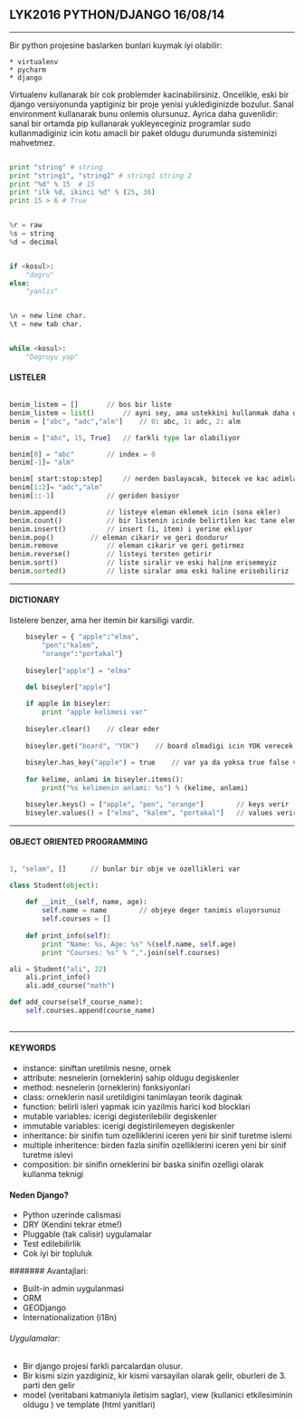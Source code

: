 ## LYK2016	 PYTHON/DJANGO		16/08/14

-------------

Bir python projesine baslarken bunlari kuymak iyi olabilir:    


	* virtualenv
	* pycharm
	* django    



Virtualenv kullanarak bir cok problemder kacinabilirsiniz. Oncelikle, eski bir django versiyonunda yaptiginiz bir proje yenisi yuklediginizde bozulur. Sanal environment kullanarak bunu onlemis olursunuz. Ayrica daha guvenlidir: sanal bir ortamda pip kullanarak yukleyeceginiz programlar sudo kullanmadiginiz icin kotu amacli bir paket oldugu durumunda sisteminizi mahvetmez. 

```python

print "string" # string
print "string1", "string2" # string1 string 2
print "%d" % 15  # 15
print "ilk %d, ikinci %d" % (25, 36)
print 15 > 6 # True

```
```python

%r = raw
%s = string
%d = decimal

```
```python

if <kosul>:
	"dogru"
else:
	"yanlis"
```


```python

\n = new line char.
\t = new tab char.

```

```python

while <kosul>:
	"Dogruyu yap"

```	
#### LISTELER     

```python

benim_listem = [] 		// bos bir liste
benim_listem = list()		// ayni sey, ama ustekkini kullanmak daha dogru
benim = ["abc", "adc","alm"]	// 0: abc, 1: adc, 2: alm

benim = ["abc", 15, True]	// farkli type lar olabiliyor

benim[0] = "abc"		// index = 0
benim[-1]= "alm"

benim[ start:stop:step]		// nerden baslayacak, bitecek ve kac adimla
benim[1:2]= "adc","alm"
benim[::-1] 			// geriden basiyor

benim.append()			// listeye eleman eklemek icin (sona ekler)
benim.count()			// bir listenin icinde belirtilen kac tane eleman
benim.insert()			// insert (i, item) i yerine ekliyor
benim.pop()			// eleman cikarir ve geri dondurur
benim.remove			// eleman cikarir ve geri getirmez
benim.reverse() 		// listeyi tersten getirir
benim.sort()			// liste siralir ve eski haline erisemeyiz
benim.sorted() 			// liste siralar ama eski haline erisebiliriz

```
--------
#### DICTIONARY  
				
listelere benzer, ama her itemin bir karsiligi vardir.

```python	
	biseyler = { "apple":"elma",
		"pen":"kalem",
		"orange":"portakal"} 
	
	biseyler["apple"] = "elma"
	
	del biseyler["apple"]

	if apple in biseyler:
		print "apple kelimesi var"
	
	biseyler.clear() 	// clear eder
	
	biseyler.get("board", "YOK")	// board olmadigi icin YOK verecek
	
	biseyler.has_key("apple") = true	// var ya da yoksa true false verir
	
	for kelime, anlami in biseyler.items():
		print("%s kelimenin anlami: %s") % (kelime, anlami)

	biseyler.keys() = ["apple", "pen", "orange"]		// keys verir
	biseyler.values() = ["elma", "kalem", "portakal"]	// values verir

```
------------


#### OBJECT ORIENTED PROGRAMMING



```python

1, "selam", [] 		// bunlar bir obje ve ozellikleri var

class Student(object): 
	
	def __init__(self, name, age):
		self.name = name		// objeye deger tanimis oluyorsunuz
		self.courses = []
	
	def print_info(self):
		print "Name: %s, Age: %s" %(self.name, self.age)
		print "Courses: %s" % ",".join(self.courses)

ali = Student("ali", 22)
	ali.print_info()
	ali.add_course("math")

def add_course(self_course_name):
	self.courses.append(course_name)
	
```

-------------------------

#### KEYWORDS



* instance: siniftan uretilmis nesne, ornek
* attribute: nesnelerin (orneklerin) sahip oldugu degiskenler
* method: nesnelerin (orneklerin) fonksiyonlari
* class: orneklerin nasil uretildigini tanimlayan teorik daginak
* function: belirli isleri yapmak icin yazilmis harici kod blocklari
* mutable variables: icerigi degisterilebilir degiskenler
* immutable variables: icerigi degistirilemeyen degiskenler
* inheritance: bir sinifin tum ozelliklerini iceren yeni bir sinif turetme islemi
* multiple inheritence: birden fazla sinifin ozelliklerini iceren yeni bir sinif turetme islevi
* composition: bir sinifin orneklerini bir baska sinifin ozelligi olarak kullanma teknigi 



#### Neden Django?

* Python uzerinde calismasi
* DRY (Kendini tekrar etme!)
* Pluggable (tak calisir) uygulamalar
* Test edilebilirlik
* Cok iyi bir topluluk

####### Avantajlari:

* Built-in admin uygulanmasi
* ORM
* GEODjango
* Internationalization (i18n)


###### Uygulamalar:

* Bir django projesi farkli parcalardan olusur.
* Bir kismi sizin yazdiginiz, kir kismi varsayilan olarak gelir, oburleri de 3. parti den gelir
* model (veritabani katmaniyla iletisim saglar), view (kullanici etkilesiminin oldugu ) ve template (html yanitlari)

